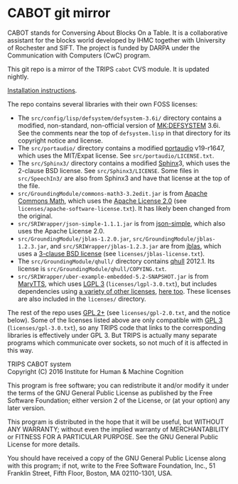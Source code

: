 # CABOT git mirror #

CABOT stands for Conversing About Blocks On a Table. It is a collaborative assistant for the blocks world developed by IHMC together with University of Rochester and SIFT. The project is funded by DARPA under the Communication with Computers (CwC) program.

This git repo is a mirror of the TRIPS `cabot` CVS module. It is updated nightly.

[Installation instructions](http://trips.ihmc.us/trac/cabot/wiki/CABoTSystemInstallation).

The repo contains several libraries with their own FOSS licenses:

 * The `src/config/lisp/defsystem/defsystem-3.6i/` directory contains a modified, non-standard, non-official version of [MK:DEFSYSTEM](http://www.cliki.net/mk-defsystem) 3.6i. See the comments near the top of `defsystem.lisp` in that directory for its copyright notice and license.
 * The `src/portaudio/` directory contains a modified [portaudio](http://www.portaudio.com/) v19-r1647, which uses the MIT/Expat license. See `src/portaudio/LICENSE.txt`.
 * The `src/Sphinx3/` directory contains a modified [Sphinx](http://cmusphinx.sourceforge.net/)3, which uses the 2-clause BSD license. See `src/Sphinx3/LICENSE`. Some files in `src/SpeechIn3/` are also from Sphinx3 and have that license at the top of the file.
 * `src/GroundingModule/commons-math3-3.2edit.jar` is from [Apache Commons Math](https://commons.apache.org/proper/commons-math/), which uses the [Apache License 2.0](https://www.apache.org/licenses/LICENSE-2.0) (see `licenses/apache-software-license.txt`). It has likely been changed from the original.
 * `src/SRIWrapper/json-simple-1.1.1.jar` is from [json-simple](https://github.com/fangyidong/json-simple), which also uses the Apache License 2.0.
 * `src/GroundingModule/jblas-1.2.0.jar`, `src/GroundingModule/jblas-1.2.3.jar`, and `src/SRIWrapper/jblas-1.2.3.jar` are from [jblas](http://jblas.org), which uses a [3-clause BSD license](https://github.com/mikiobraun/jblas/blob/e1de8249b28137fa94a79558ee90ff037fd7c47d/COPYING) (see `licenses/jblas-license.txt`).
 * The `src/GroundingModule/qhull/` directory contains [qhull](http://www.qhull.org/) 2012.1. Its license is `src/GroundingModule/qhull/COPYING.txt`.
 * `src/SRIWrapper/uber-example-embedded-5.2-SNAPSHOT.jar` is from [MaryTTS](http://mary.dfki.de/index.html), which uses [LGPL 3](http://www.gnu.org/licenses/lgpl.html) (`licenses/lgpl-3.0.txt`), but includes dependencies using [a variety of other licenses](https://github.com/marytts/marytts/blob/master/LICENSE.md), [here too](http://mary.dfki.de/voice-cmu-slt-hsmm/dependency-management.html). These licenses are also included in the `licenses/` directory.

The rest of the repo uses [GPL 2+](http://www.gnu.org/licenses/old-licenses/gpl-2.0.en.html) (see `licenses/gpl-2.0.txt`, and the notice below). Some of the licenses listed above are only compatible with [GPL 3](http://www.gnu.org/licenses/gpl.html) (`licenses/gpl-3.0.txt`), so any TRIPS code that links to the corresponding libraries is effectively under GPL 3. But TRIPS is actually many separate programs which communicate over sockets, so not much of it is affected in this way.

TRIPS CABOT system  
Copyright (C) 2016  Institute for Human & Machine Cognition

This program is free software; you can redistribute it and/or
modify it under the terms of the GNU General Public License
as published by the Free Software Foundation; either version 2
of the License, or (at your option) any later version.

This program is distributed in the hope that it will be useful,
but WITHOUT ANY WARRANTY; without even the implied warranty of
MERCHANTABILITY or FITNESS FOR A PARTICULAR PURPOSE.  See the
GNU General Public License for more details.

You should have received a copy of the GNU General Public License
along with this program; if not, write to the Free Software
Foundation, Inc., 51 Franklin Street, Fifth Floor, Boston, MA  02110-1301, USA.
